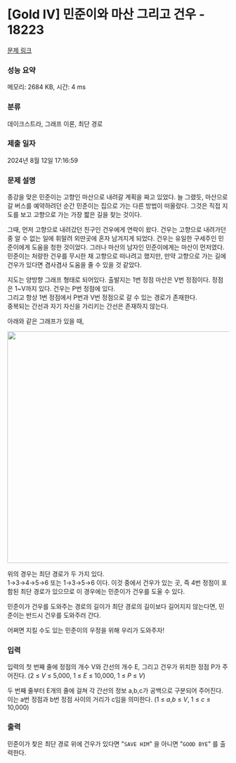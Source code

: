 # [Gold IV] 민준이와 마산 그리고 건우 - 18223 

[문제 링크](https://www.acmicpc.net/problem/18223) 

### 성능 요약

메모리: 2684 KB, 시간: 4 ms

### 분류

데이크스트라, 그래프 이론, 최단 경로

### 제출 일자

2024년 8월 12일 17:16:59

### 문제 설명

<p>종강을 맞은 민준이는 고향인 마산으로 내려갈 계획을 짜고 있었다. 늘 그랬듯, 마산으로 갈 버스를 예약하려던 순간 민준이는 집으로 가는 다른 방법이 떠올랐다. 그것은 직접 지도를 보고 고향으로 가는 가장 짧은 길을 찾는 것이다.</p>

<p>그때, 먼저 고향으로 내려갔던 친구인 건우에게 연락이 왔다. 건우는 고향으로 내려가던 중 알 수 없는 일에 휘말려 외딴곳에 혼자 남겨지게 되었다. 건우는 유일한 구세주인 민준이에게 도움을 청한 것이었다. 그러나 마산의 남자인 민준이에게는 마산이 먼저였다. 민준이는 처량한 건우를 무시한 채 고향으로 떠나려고 했지만, 만약 고향으로 가는 길에 건우가 있다면 겸사겸사 도움을 줄 수 있을 것 같았다.</p>

<p>지도는 양방향 그래프 형태로 되어있다. 출발지는 1번 정점 마산은 V번 정점이다. 정점은 1~V까지 있다. 건우는 P번 정점에 있다.<br>
그리고 항상 1번 정점에서 P번과 V번 정점으로 갈 수 있는 경로가 존재한다.<br>
중복되는 간선과 자기 자신을 가리키는 간선은 존재하지 않는다.</p>

<p>아래와 같은 그래프가 있을 때,</p>

<p style="text-align: center;"><img alt="" src="" style="height: 526px; width: 600px;"></p>

<p>위의 경우는 최단 경로가 두 가지 있다.<br>
1→3→4→5→6 또는 1→3→5→6 이다. 이것 중에서 건우가 있는 곳, 즉 4번 정점이 포함된 최단 경로가 있으므로 이 경우에는 민준이가 건우를 도울 수 있다.</p>

<p>민준이가 건우를 도와주는 경로의 길이가 최단 경로의 길이보다 길어지지 않는다면, 민준이는 반드시 건우를 도와주러 간다.</p>

<p>어쩌면 지킬 수도 있는 민준이의 우정을 위해 우리가 도와주자!</p>

### 입력 

 <p>입력의 첫 번째 줄에 정점의 개수 V와 간선의 개수 E<em>,</em> 그리고 건우가 위치한 정점 P가 주어진다. (2 ≤ <em>V  </em>≤ 5,000, 1 ≤ <em>E </em>≤ 10,000, 1 ≤ <em>P  </em>≤ <em>V</em>)</p>

<p>두 번째 줄부터 E개의 줄에 걸쳐 각 간선의 정보 a,b,c가 공백으로 구분되어 주어진다. 이는 a번 정점과 b번 정점 사이의 거리가 c임을 의미한다. (1 ≤ <em>a</em>,<em>b </em>≤ <em>V</em>, 1 ≤ <em>c  </em>≤ 10,000)</p>

### 출력 

 <p>민준이가 찾은 최단 경로 위에 건우가 있다면 "<code>SAVE HIM</code>" 을 아니면 "<code>GOOD BYE</code>" 를 출력한다.</p>

